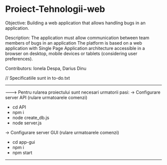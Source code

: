 # Proiect-Tehnologii-web

Objective:
Building a web application that allows handling bugs in an application.

Description:
The application must allow communication between team members of bugs in an application
The platform is based on a web application with Single Page Application architecture accessible in a browser on desktop, mobile devices or tablets (considering user preferences).

Contributors: Ionela Despa, Darius Dinu

// Specificatiile sunt in to-do.txt

---

---> Pentru rularea proiectului sunt necesari urmatorii pasi:
-> Configurare server API (rulare urmatoarele comenzi)

- cd API
- npm i
- node create_db.js
- node server.js

-> Configurare server GUI (rulare urmatoarele comenzi)

- cd app-gui
- npm i
- npm start

---
